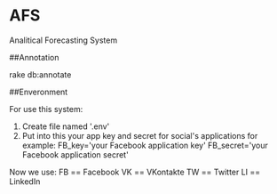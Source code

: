 # AFS
Analitical Forecasting System

##Annotation

rake db:annotate

##Enveronment

For use this system:
1. Create file named '.env'
2. Put into this your app key and secret for social's applications
for example:
FB_key='your Facebook application key'
FB_secret='your Facebook application secret'

Now we use:
FB == Facebook
VK == VKontakte
TW == Twitter
LI == LinkedIn
